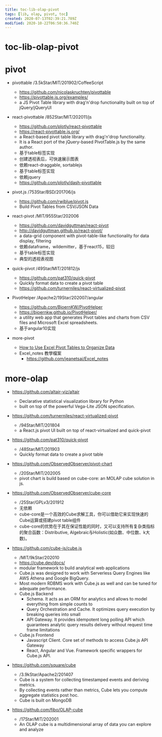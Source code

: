 ```yaml
---
title: toc-lib-olap-pivot
tags: [lib, olap, pivot, toc]
created: 2020-07-13T02:39:21.789Z
modified: 2020-10-22T06:50:36.740Z
---
```


# toc-lib-olap-pivot

# pivot

- pivottable /3.5kStar/MIT/201902/CoffeeScript
  - https://github.com/nicolaskruchten/pivottable
  - https://pivottable.js.org/examples/
  - a JS Pivot Table library with drag'n'drop functionality built on top of jQuery/jQueryUI
- react-pivottable /852Star/MIT/202011/js
  - https://github.com/plotly/react-pivottable
  - https://react-pivottable.js.org/
  - a React-based pivot table library with drag'n'drop functionality. 
  - It is a React port of the jQuery-based PivotTable.js by the same author.
  - 基于table标签实现
  - 创建透视表后，可快速展示图表
  - 依赖react-draggable, sortablejs
  - 基于table标签实现
  - 依赖jquery
  - https://github.com/plotly/dash-pivottable
- pivot.js /753Star/BSD/201706/js
  - https://github.com/rwjblue/pivot.js
  - Build Pivot Tables from CSV/JSON Data
- react-pivot /MIT/955Star/202006 
  - https://github.com/davidguttman/react-pivot
  - http://davidguttman.github.io/react-pivot/
  - a data-grid component with pivot-table-like functionality for data display, filtering
  - 依赖dataframe，wildemitter，基于react15，较旧
  - 基于table标签实现
  - 典型的透视表视图
- quick-pivot /49Star/MIT/201812/js
  - https://github.com/pat310/quick-pivot
  - Quickly format data to create a pivot table
  - https://github.com/turnerniles/react-virtualized-pivot
- PivotHelper /Apache2/19Star/202007/angular
  - https://github.com/BjoernKW/PivotHelper
  - https://bjoernkw.github.io/PivotHelper/
  - a utility web app that generates Pivot tables and charts from CSV files and Microsoft Excel spreadsheets.
  - 基于angular10实现

- more-pivot
  - [How to Use Excel Pivot Tables to Organize Data](https://www.timeatlas.com/excel-pivot-tables/)
  - Excel_notes 教學檔案
    - https://github.com/jeanetsai/Excel_notes
# more-olap
- https://github.com/altair-viz/altair
  - Declarative statistical visualization library for Python
  - built on top of the powerful Vega-Lite JSON specification.
- https://github.com/turnerniles/react-virtualized-pivot
  - /94Star/MIT/201804
  - a React.js pivot UI built on top of react-virtualized and quick-pivot
- https://github.com/pat310/quick-pivot
  - /48Star/MIT/201903
  - Quickly format data to create a pivot table
- https://github.com/ObservedObserver/pivot-chart
  - /20Star/MIT/202005
  - pivot chart is build based on cube-core: an MOLAP cube solution in js.

- https://github.com/ObservedObserver/cube-core
  - /25Star/GPLv3/201912
  - 无依赖
  - cube-core是一个高效的Cube求解工具，你可以借助它来实现快速的Cube运算或搭建pivot table组件
  - cube-core的优势在于其在保证性能的同时，又可以支持所有复杂类指标的聚合函数：Distributive, Algebraic与Holistic(如众数、中位数、k大数)。
- https://github.com/cube-js/cube.js
  - /MIT/9kStar/202010
  - https://cube.dev/docs/
  - modular framework to build analytical web applications
  - Cube.js was designed to work with Serverless Query Engines like AWS Athena and Google BigQuery. 
  - Most modern RDBMS work with Cube.js as well and can be tuned for adequate performance.
  - Cube.js Backend
    - Schema. It acts as an ORM for analytics and allows to model everything from simple counts to
    - Query Orchestration and Cache. It optimizes query execution by breaking queries into small
    - API Gateway. It provides idempotent long polling API which guarantees analytic query results delivery without request time frame limitations
  - Cube.js Frontend
    - Javascript Client. Сore set of methods to access Cube.js API Gateway 
    - React, Angular and Vue. Framework specific wrappers for Cube.js API.
- https://github.com/square/cube
  - /3.9kStar/Apache2/201407
  - Cube is a system for collecting timestamped events and deriving metrics. 
  - By collecting events rather than metrics, Cube lets you compute aggregate statistics post hoc. 
  - Cube is built on MongoDB
- https://github.com/fibo/OLAP-cube
  - /17Star/MIT/202001
  - An OLAP cube is a multidimensional array of data you can explore and analyze
